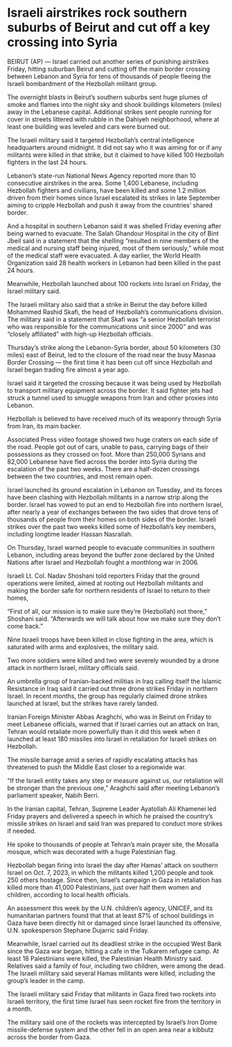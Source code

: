 # Israeli airstrikes rock southern suburbs of Beirut and cut off a key crossing into Syria

BEIRUT (AP) — Israel carried out another series of punishing airstrikes Friday, hitting suburban Beirut and cutting off the main border crossing between Lebanon and Syria for tens of thousands of people fleeing the Israeli bombardment of the Hezbollah militant group.

The overnight blasts in Beirut’s southern suburbs sent huge plumes of smoke and flames into the night sky and shook buildings kilometers (miles) away in the Lebanese capital. Additional strikes sent people running for cover in streets littered with rubble in the Dahiyeh neighborhood, where at least one building was leveled and cars were burned out.

The Israeli military said it targeted Hezbollah’s central intelligence headquarters around midnight. It did not say who it was aiming for or if any militants were killed in that strike, but it claimed to have killed 100 Hezbollah fighters in the last 24 hours.

Lebanon’s state-run National News Agency reported more than 10 consecutive airstrikes in the area. Some 1,400 Lebanese, including Hezbollah fighters and civilians, have been killed and some 1.2 million driven from their homes since Israel escalated its strikes in late September aiming to cripple Hezbollah and push it away from the countries’ shared border.

And a hospital in southern Lebanon said it was shelled Friday evening after being warned to evacuate. The Salah Ghandour Hospital in the city of Bint Jbeil said in a statement that the shelling “resulted in nine members of the medical and nursing staff being injured, most of them seriously,” while most of the medical staff were evacuated. A day earlier, the World Health Organization said 28 health workers in Lebanon had been killed in the past 24 hours.


Meanwhile, Hezbollah launched about 100 rockets into Israel on Friday, the Israel military said.

The Israeli military also said that a strike in Beirut the day before killed Mohammed Rashid Skafi, the head of Hezbollah’s communications division. The military said in a statement that Skafi was “a senior Hezbollah terrorist who was responsible for the communications unit since 2000” and was “closely affiliated” with high-up Hezbollah officials.

Thursday’s strike along the Lebanon-Syria border, about 50 kilometers (30 miles) east of Beirut, led to the closure of the road near the busy Masnaa Border Crossing — the first time it has been cut off since Hezbollah and Israel began trading fire almost a year ago.

Israel said it targeted the crossing because it was being used by Hezbollah to transport military equipment across the border. It said fighter jets had struck a tunnel used to smuggle weapons from Iran and other proxies into Lebanon.

Hezbollah is believed to have received much of its weaponry through Syria from Iran, its main backer.

Associated Press video footage showed two huge craters on each side of the road. People got out of cars, unable to pass, carrying bags of their possessions as they crossed on foot. More than 250,000 Syrians and 82,000 Lebanese have fled across the border into Syria during the escalation of the past two weeks. There are a half-dozen crossings between the two countries, and most remain open.

Israel launched its ground escalation in Lebanon on Tuesday, and its forces have been clashing with Hezbollah militants in a narrow strip along the border. Israel has vowed to put an end to Hezbollah fire into northern Israel, after nearly a year of exchanges between the two sides that drove tens of thousands of people from their homes on both sides of the border. Israeli strikes over the past two weeks killed some of Hezbollah’s key members, including longtime leader Hassan Nasrallah.

On Thursday, Israel warned people to evacuate communities in southern Lebanon, including areas beyond the buffer zone declared by the United Nations after Israel and Hezbollah fought a monthlong war in 2006.

Israeli Lt. Col. Nadav Shoshani told reporters Friday that the ground operations were limited, aimed at rooting out Hezbollah militants and making the border safe for northern residents of Israel to return to their homes,

“First of all, our mission is to make sure they’re (Hezbollah) not there,” Shoshani said. “Afterwards we will talk about how we make sure they don’t come back.”

Nine Israeli troops have been killed in close fighting in the area, which is saturated with arms and explosives, the military said.

Two more soldiers were killed and two were severely wounded by a drone attack in northern Israel, military officials said.

An umbrella group of Iranian-backed militias in Iraq calling itself the Islamic Resistance in Iraq said it carried out three drone strikes Friday in northern Israel. In recent months, the group has regularly claimed drone strikes launched at Israel, but the strikes have rarely landed.

Iranian Foreign Minister Abbas Araghchi, who was in Beirut on Friday to meet Lebanese officials, warned that if Israel carries out an attack on Iran, Tehran would retaliate more powerfully than it did this week when it launched at least 180 missiles into Israel in retaliation for Israeli strikes on Hezbollah.

The missile barrage amid a series of rapidly escalating attacks has threatened to push the Middle East closer to a regionwide war.

“If the Israeli entity takes any step or measure against us, our retaliation will be stronger than the previous one,” Araghchi said after meeting Lebanon’s parliament speaker, Nabih Berri.

In the Iranian capital, Tehran, Supreme Leader Ayatollah Ali Khamenei led Friday prayers and delivered a speech in which he praised the country’s missile strikes on Israel and said Iran was prepared to conduct more strikes if needed.

He spoke to thousands of people at Tehran’s main prayer site, the Mosalla mosque, which was decorated with a huge Palestinian flag.

Hezbollah began firing into Israel the day after Hamas’ attack on southern Israel on Oct. 7, 2023, in which the militants killed 1,200 people and took 250 others hostage. Since then, Israel’s campaign in Gaza in retaliation has killed more than 41,000 Palestinians, just over half them women and children, according to local health officials.

An assessment this week by the U.N. children’s agency, UNICEF, and its humanitarian partners found that that at least 87% of school buildings in Gaza have been directly hit or damaged since Israel launched its offensive, U.N. spokesperson Stephane Dujarric said Friday.

Meanwhile, Israel carried out its deadliest strike in the occupied West Bank since the Gaza war began, hitting a cafe in the Tulkarem refugee camp. At least 18 Palestinians were killed, the Palestinian Health Ministry said. Relatives said a family of four, including two children, were among the dead. The Israeli military said several Hamas militants were killed, including the group’s leader in the camp.

The Israeli military said Friday that militants in Gaza fired two rockets into Israeli territory, the first time Israel has seen rocket fire from the territory in a month.

The military said one of the rockets was intercepted by Israel’s Iron Dome missile-defense system and the other fell in an open area near a kibbutz across the border from Gaza.